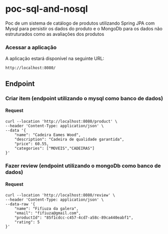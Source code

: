 # poc-sql-and-nosql
Poc de um sistema de catálogo de produtos utilizando Spring JPA com Mysql para persistir os dados do produto e o MongoDb para os dados não estruturados como as avaliações dos produtos


### Acessar a aplicação
A aplicação estará disponível na seguinte URL:

    http://localhost:8080/

## Endpoint

### Criar item (endpoint utilizando o mysql como banco de dados)

#### Request
```curl
curl --location 'http://localhost:8080/product' \
--header 'Content-Type: application/json' \
--data '{
    "name": "Cadeira Eames Wood",
    "description": "Cadeira de qualidade garantida",
    "price": 60.55,
    "categories": ["MOVEIS","CADEIRAS"]
}'
```
### Fazer review (endpoint utilizando o mongoDb como banco de dados)

#### Request
```curl
curl --location 'http://localhost:8080/review' \
--header 'Content-Type: application/json' \
--data-raw '{
    "name": "Fifiuza da galera",
    "email": "fifiuza@gmail.com",
    "productId": "85f1cdcc-c457-4cd7-a58c-89ca440eabf1",
    "rating": 5
}'
```


